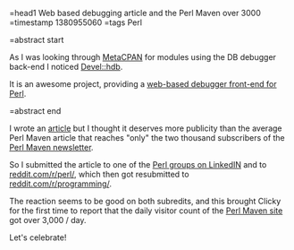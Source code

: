 =head1 Web based debugging article and the Perl Maven over 3000
=timestamp 1380955060
=tags Perl

=abstract start

As I was looking through <a href="https://metacpan.org/">MetaCPAN</a> for modules using the
DB debugger back-end I noticed <a href="https://metacpan.org/module/Devel::hdb">Devel::hdb</a>.

It is an awesome project, providing a
<a href="http://perlmaven.com/debugging-perl-with-hdb">web-based debugger front-end for Perl</a>.

=abstract end

I wrote an <a href="http://perlmaven.com/debugging-perl-with-hdb">article</a> but I thought
it deserves more publicity than the average Perl Maven article that reaches "only" the 
two thousand subscribers of the <a href="http://perlmaven.com/perl-maven-newsletter">Perl Maven newsletter</a>.

So I submitted the article to
one of the
<a
href="http://www.linkedin.com/groupAnswers?viewQuestionAndAnswers=&discussionID=5791810257101537284&gid=106254&commentID=5791927179205959680&trk=view_disc&fromEmail=&ut=2QeGBRlJvzclY1">Perl
groups on LinkedIN</a> and to <a
href="http://www.reddit.com/r/perl/comments/1npx3w/debugging_perl_in_your_browser_using_hdb/">reddit.com/r/perl/</a>,
which then got resubmitted to <a
href="http://www.reddit.com/r/programming/comments/1nqgct/use_your_browser_as_a_graphical_debugger/">reddit.com/r/programming/</a>.

The reaction seems to be good on both subredits, and this brought Clicky for the first time to report
that the daily visitor count of the <a href="http://perlmaven.com/">Perl Maven site</a> got over 3,000 / day.

Let's celebrate!

